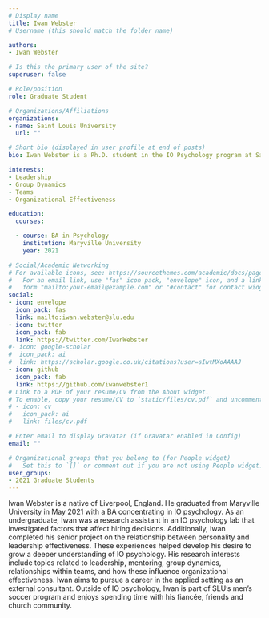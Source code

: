 ```yaml
---
# Display name
title: Iwan Webster
# Username (this should match the folder name)

authors:
- Iwan Webster

# Is this the primary user of the site?
superuser: false

# Role/position
role: Graduate Student

# Organizations/Affiliations
organizations:
- name: Saint Louis University
  url: ""

# Short bio (displayed in user profile at end of posts)
bio: Iwan Webster is a Ph.D. student in the IO Psychology program at Saint Louis University. His research interests include leadership, group dynamics, and teams and how these influence organizational effectiveness.

interests:
- Leadership
- Group Dynamics
- Teams
- Organizational Effectiveness

education:
  courses:

  - course: BA in Psychology
    institution: Maryville University
    year: 2021

# Social/Academic Networking
# For available icons, see: https://sourcethemes.com/academic/docs/page-builder/#icons
#   For an email link, use "fas" icon pack, "envelope" icon, and a link in the
#   form "mailto:your-email@example.com" or "#contact" for contact widget.
social:
- icon: envelope
  icon_pack: fas
  link: mailto:iwan.webster@slu.edu
- icon: twitter
  icon_pack: fab
  link: https://twitter.com/IwanWebster
#- icon: google-scholar
#  icon_pack: ai
#  link: https://scholar.google.co.uk/citations?user=sIwtMXoAAAAJ
- icon: github
  icon_pack: fab
  link: https://github.com/iwanwebster1
# Link to a PDF of your resume/CV from the About widget.
# To enable, copy your resume/CV to `static/files/cv.pdf` and uncomment the lines below.
# - icon: cv
#   icon_pack: ai
#   link: files/cv.pdf

# Enter email to display Gravatar (if Gravatar enabled in Config)
email: ""

# Organizational groups that you belong to (for People widget)
#   Set this to `[]` or comment out if you are not using People widget.
user_groups:
- 2021 Graduate Students
---
```


Iwan Webster is a native of Liverpool, England. He graduated from Maryville University in May 2021 with a BA concentrating in IO psychology. As an undergraduate, Iwan was a research assistant in an IO psychology lab that investigated factors that affect hiring decisions. Additionally, Iwan completed his senior project on the relationship between personality and leadership effectiveness. These experiences helped develop his desire to grow a deeper understanding of IO psychology. His research interests include topics related to leadership, mentoring, group dynamics, relationships within teams, and how these influence organizational effectiveness. Iwan aims to pursue a career in the applied setting as an external consultant. Outside of IO psychology, Iwan is part of SLU’s men’s soccer program and enjoys spending time with his fiancée, friends and church community.